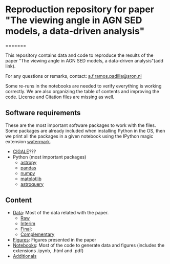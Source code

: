 # Reproduction repository for paper "The viewing angle in AGN SED models, a data-driven analysis"

=======

This repository contains data and code to reproduce the results of the paper "The viewing angle in AGN SED models, a data-driven analysis"(add link). 

For any questions or remarks, contact: [a.f.ramos.padilla@sron.nl](mailto:a.f.ramos.padilla@sron.nl)

Some re-runs in the notebooks are needed to verify everything is working correctly. We are also organizing the table of contents and improving the code. License and Citation files are missing as well.

## Software requirements

These are the most important software packages to work with the files. Some packages are already included when installing Python in the OS, then we print all the packages in a given notebook using the IPython magic extension [watermark](https://github.com/rasbt/watermark).  

* [CIGALE](https://cigale.lam.fr/)???
* Python (most important packages)
    * [astropy](https://github.com/astropy/astropy)
    * [pandas](https://pandas.pydata.org/)
    * [numpy](https://numpy.org/)
    * [matplotlib](https://matplotlib.org/)
    * [astroquery](https://astroquery.readthedocs.io/en/latest/)

## Content

* [Data](/Data): Most of the data related with the paper.
    * [Raw](/Data/Raw)
    * [Interim](/Data/Interim) 
    * [Final](/Data/Final):
    * [Complementary](/Data/Complementary) 
* [Figures](/Figures): Figures presented in the paper
* [Notebooks](/Notebooks): Most of the code to generate data and figures (includes the extensions .ipynb, .html and .pdf)
* [Additionals](/Additionals)